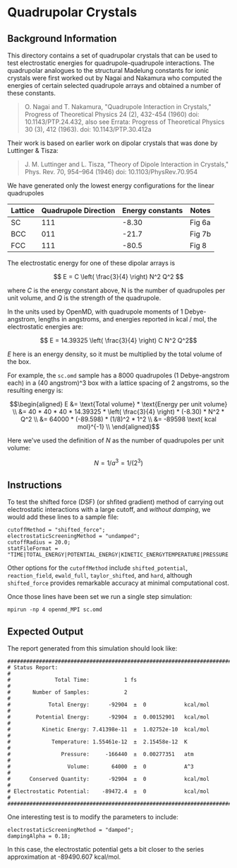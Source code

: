 # Quadrupolar Crystals

## Background Information
This directory contains a set of quadrupolar crystals that can be used
to test electrostatic energies for quadrupole-quadrupole interactions.
The quadrupolar analogues to the structural Madelung constants for
ionic crystals were first worked out by Nagai and Nakamura who
computed the energies of certain selected quadrupole arrays and
obtained a number of these constants.

> O. Nagai and T. Nakamura, "Quadrupole Interaction in Crystals,"
> Progress of Theoretical Physics 24 (2), 432-454 (1960) 
> doi: 10.1143/PTP.24.432,   also see Errata: Progress of
> Theoretical Physics 30 (3), 412 (1963).  doi: 10.1143/PTP.30.412a

Their work is based on earlier work on dipolar crystals that was done 
by Luttinger & Tisza:

> J. M. Luttinger and L. Tisza, "Theory of Dipole Interaction in
> Crystals," Phys. Rev. 70, 954–964 (1946) doi: 10.1103/PhysRev.70.954

We have generated only the lowest energy configurations for the linear
quadrupoles

| Lattice | Quadrupole Direction | Energy constants | Notes  |
|---------|----------------------|------------------|--------|
| SC      |      111             |       -8.30      | Fig 6a |
| BCC     |      011             |      -21.7       | Fig 7b |
| FCC     |      111             |      -80.5       | Fig 8  |
             
The electrostatic energy for one of these dipolar arrays is

  $$ E = C \left( \frac{3}{4} \right) N^2 Q^2 $$

where $C$ is the energy constant above, N is the number of quadrupoles
per unit volume, and $Q$ is the strength of the quadrupole.

In the units used by OpenMD, with quadrupole moments of 1
Debye-angstrom, lengths in angstroms, and energies reported in kcal /
mol, the electrostatic energies are:

  $$ E = 14.39325 \left( \frac{3}{4} \right) C N^2 Q^2$$

$E$ here is an energy density, so it must be multiplied by the total
volume of the box.

For example, the `sc.omd` sample has a 8000 quadrupoles (1
Debye-angstrom each) in a (40 angstrom)^3 box with a lattice spacing
of 2 angstroms, so the resulting energy is:

$$\begin{aligned}
  E &= \text{Total volume} * \text{Energy per unit volume} \\
    &= 40 * 40 * 40 * 14.39325 * \left( \frac{3}{4} \right) * (-8.30) * N^2 * Q^2 \\
    &= 64000 * (-89.598) * (1/8)^2 * 1^2  \\
    &= -89598 \text{ kcal mol}^{-1} \\
\end{aligned}$$

Here we've used the definition of $N$ as the number of quadrupoles per unit 
volume:

$$N = 1/a^3 = 1/(2^3)$$

## Instructions

To test the shifted force (DSF) (or shfited gradient) method of
carrying out electrostatic interactions with a large cutoff, and
*without damping*, we would add these lines to a sample file:

```
cutoffMethod = "shifted_force";
electrostaticScreeningMethod = "undamped";
cutoffRadius = 20.0;
statFileFormat = "TIME|TOTAL_ENERGY|POTENTIAL_ENERGY|KINETIC_ENERGYTEMPERATURE|PRESSURE|VOLUME|CONSERVED_QUANTITY|ELECTROSTATIC_POTENTIAL";
```

Other options for the `cutoffMethod` include `shifted_potential`,
`reaction_field`, `ewald_full`, `taylor_shifted`, and `hard`, although
`shifted_force` provides remarkable accuracy at minimal computational
cost.

Once those lines have been set we run a single step simulation:

```
mpirun -np 4 openmd_MPI sc.omd
```

## Expected Output

The report generated from this simulation should look like:
```
###############################################################################
# Status Report:                                                              #
#              Total Time:           1 fs                                     #
#       Number of Samples:           2                                        #
#            Total Energy:      -92904  ±  0            kcal/mol              #
#        Potential Energy:      -92904  ±  0.00152901   kcal/mol              #
#          Kinetic Energy: 7.41398e-11  ±  1.02752e-10  kcal/mol              #
#             Temperature: 1.55461e-12  ±  2.15458e-12  K                     #
#                Pressure:     -166440  ±  0.00277351   atm                   #
#                  Volume:       64000  ±  0            A^3                   #
#      Conserved Quantity:      -92904  ±  0            kcal/mol              #
# Electrostatic Potential:    -89472.4  ±  0            kcal/mol              #
###############################################################################
```

One interesting test is to modify the parameters to include:
```
electrostaticScreeningMethod = "damped";
dampingAlpha = 0.18;
```
In this case, the electrostatic potential gets a bit closer to the series approximation 
at  -89490.607 kcal/mol.


